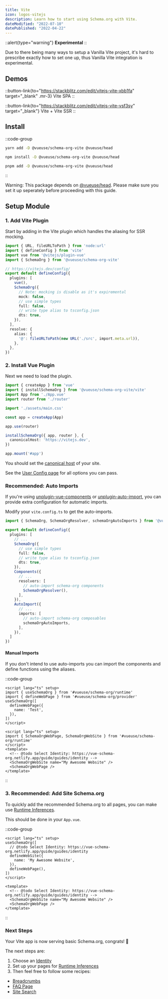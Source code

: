```yaml
---
title: Vite
icon: logos-vitejs
description: Learn how to start using Schema.org with Vite.
dateModified: "2022-07-10"
datePublished: "2022-04-22"
---
```


::alert{type="warning"}
<strong>Experimental</strong>
::

Due to there being many ways to setup a Vanilla Vite project, it's hard to prescribe exactly
how to set one up, thus Vanilla Vite integration is experimental.

## Demos 

::button-link{to="https://stackblitz.com/edit/vitejs-vite-xbb1fa" target="_blank" .mr-3}
Vite SPA
::

::button-link{to="https://stackblitz.com/edit/vitejs-vite-vsf3sy" target="_blank"}
Vite + Vite SSR
::

## Install

::code-group

```bash [yarn]
yarn add -D @vueuse/schema-org-vite @vueuse/head
```

```bash [npm]
npm install -D @vueuse/schema-org-vite @vueuse/head
```

```bash [pnpm]
pnpm add -D @vueuse/schema-org-vite @vueuse/head
```

::

Warning: This package depends on [@vueuse/head](https://github.com/vueuse/head/). Please make sure you set it up seperately before
proceeding with this guide.

## Setup Module

### 1. Add Vite Plugin

Start by adding in the Vite plugin which handles the aliasing for SSR mocking.

```ts {4,10-17} [vite.config.ts]
import { URL, fileURLToPath } from 'node:url'
import { defineConfig } from 'vite'
import vue from '@vitejs/plugin-vue'
import { SchemaOrg } from '@vueuse/schema-org-vite'

// https://vitejs.dev/config/
export default defineConfig({
  plugins: [
    vue(),
    SchemaOrg({
      // Note: mocking is disable as it's expiremental
      mock: false,
      // use simple types
      full: false,
      // write type alias to tsconfig.json
      dts: true,
    }),
  ],
  resolve: {
    alias: {
      '@': fileURLToPath(new URL('./src', import.meta.url)),
    },
  },
})

```

### 2. Install Vue Plugin

Next we need to load the plugin. 

```ts {2,12-14} [src/main.ts]
import { createApp } from 'vue'
import { installSchemaOrg } from '@vueuse/schema-org-vite/vite'
import App from './App.vue'
import router from './router'

import './assets/main.css'

const app = createApp(App)

app.use(router)

installSchemaOrg({ app, router }, {
  canonicalHost: 'https://vitejs.dev',
})

app.mount('#app')
```

You should set the [canonical host](https://developers.google.com/search/docs/advanced/crawling/consolidate-duplicate-urls) of your site.

See the [User Config page](/guide/guides/user-config) for all options you can pass.

### Recommended: Auto Imports

If you're using [unplugin-vue-components](https://github.com/antfu/unplugin-vue-components) or [unplugin-auto-import](https://github.com/antfu/unplugin-auto-import), you can provide extra configuration for automatic imports.

Modify your `vite.config.ts` to get the auto-imports.

```ts vite.config.ts
import { SchemaOrg, SchemaOrgResolver, schemaOrgAutoImports } from '@vueuse/schema-org/vite'

export default defineConfig({
  plugins: [
    // ...
    SchemaOrg({
      // use simple types
      full: false,
      // write type alias to tsconfig.json
      dts: true,
    }),
    Components({
      // ...
      resolvers: [
        // auto-import schema-org components  
        SchemaOrgResolver(),
      ],
    }),
    AutoImport({
      // ...
      imports: [
        // auto-import schema-org composables  
        schemaOrgAutoImports,
      ],
    }),
  ]
})
```

#### Manual Imports

If you don't intend to use auto-imports you can import the components and define functions using the aliases.

::code-group

```vue [Composition API]
<script lang="ts" setup>
import { useSchemaOrg } from '#vueuse/schema-org/runtime'
import { defineWebPage } from '#vueuse/schema-org/provider'
useSchemaOrg([
  defineWebPage({
    name: 'Test',
  }),
])
</script>
```

```vue [Component API]
<script lang="ts" setup>
import { SchemaOrgWebPage, SchemaOrgWebSite } from '#vueuse/schema-org/runtime'
</script>
<template>
  <!-- @todo Select Identity: https://vue-schema-org.netlify.app/guide/guides/identity -->
  <SchemaOrgWebSite name="My Awesome Website" />
  <SchemaOrgWebPage />
</template>
```

::

### 3. Recommended: Add Site Schema.org

To quickly add the recommended Schema.org to all pages, you can make use [Runtime Inferences](/guide/getting-started/how-it-works#runtime-inferences).

This should be done in your `App.vue`.

::code-group

```vue [Composition API]
<script lang="ts" setup>
useSchemaOrg([
  // @todo Select Identity: https://vue-schema-org.netlify.app/guide/guides/identity
  defineWebSite({
    name: 'My Awesome Website',
  }),
  defineWebPage(),
])
</script>
```

```vue [Component API]
<template>
  <!-- @todo Select Identity: https://vue-schema-org.netlify.app/guide/guides/identity -->
  <SchemaOrgWebSite name="My Awesome Website" />
  <SchemaOrgWebPage />
</template>
```

::

### Next Steps

Your Vite app is now serving basic Schema.org, congrats! 🎉

The next steps are:
1. Choose an [Identity](/guide/guides/identity)
2. Set up your pages for [Runtime Inferences](/guide/getting-started/how-it-works#runtime-inferences)
3. Then feel free to follow some recipes:

- [Breadcrumbs](/guide/recipes/breadcrumbs)
- [FAQ Page](/guide/recipes/faq)
- [Site Search](/guide/recipes/site-search)

